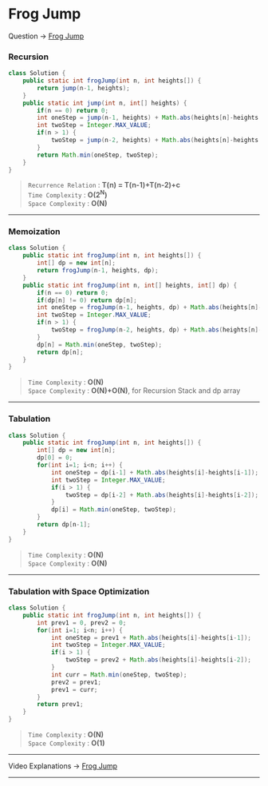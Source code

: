 # Frog Jump
Question -> [Frog Jump](https://www.codingninjas.com/codestudio/problems/frog-jump_3621012)    

### Recursion
```java
class Solution {
    public static int frogJump(int n, int heights[]) {
        return jump(n-1, heights);
    }
    public static int jump(int n, int[] heights) {
        if(n == 0) return 0;
        int oneStep = jump(n-1, heights) + Math.abs(heights[n]-heights[n-1]);
        int twoStep = Integer.MAX_VALUE;
        if(n > 1) {
            twoStep = jump(n-2, heights) + Math.abs(heights[n]-heights[n-2]);
        }
        return Math.min(oneStep, twoStep);
    }
}
```
> `Recurrence Relation` : **T(n) = T(n-1)+T(n-2)+c**         
> `Time Complexity` : **O(2<sup>N</sup>)**          
> `Space Complexity` : **O(N)**
---
### Memoization
```java
class Solution {
    public static int frogJump(int n, int heights[]) {
        int[] dp = new int[n];
        return frogJump(n-1, heights, dp);
    }
    public static int frogJump(int n, int[] heights, int[] dp) {
        if(n == 0) return 0;
        if(dp[n] != 0) return dp[n]; 
        int oneStep = frogJump(n-1, heights, dp) + Math.abs(heights[n]-heights[n-1]);
        int twoStep = Integer.MAX_VALUE;
        if(n > 1) {
            twoStep = frogJump(n-2, heights, dp) + Math.abs(heights[n]-heights[n-2]);
        }   
        dp[n] = Math.min(oneStep, twoStep);
        return dp[n];
    }
}
```
> `Time Complexity` : **O(N)**          
> `Space Complexity` : **O(N)+O(N)**, for Recursion Stack and dp array
---
### Tabulation
```java
class Solution {
    public static int frogJump(int n, int heights[]) {
        int[] dp = new int[n];
        dp[0] = 0;
        for(int i=1; i<n; i++) {
            int oneStep = dp[i-1] + Math.abs(heights[i]-heights[i-1]);
            int twoStep = Integer.MAX_VALUE;
            if(i > 1) {
                twoStep = dp[i-2] + Math.abs(heights[i]-heights[i-2]);
            }   
            dp[i] = Math.min(oneStep, twoStep); 
        }
        return dp[n-1];
    }
}
```
> `Time Complexity` : **O(N)**          
> `Space Complexity` : **O(N)**
---
### Tabulation with Space Optimization
```java
class Solution {
    public static int frogJump(int n, int heights[]) {
        int prev1 = 0, prev2 = 0;
        for(int i=1; i<n; i++) {
            int oneStep = prev1 + Math.abs(heights[i]-heights[i-1]);
            int twoStep = Integer.MAX_VALUE;
            if(i > 1) {
                twoStep = prev2 + Math.abs(heights[i]-heights[i-2]);
            }   
            int curr = Math.min(oneStep, twoStep); 
            prev2 = prev1;
            prev1 = curr;
        }
        return prev1;
    }
}
```
> `Time Complexity` : **O(N)**          
> `Space Complexity` : **O(1)**
---
Video Explanations -> [Frog Jump](https://youtu.be/EgG3jsGoPvQ?list=PLgUwDviBIf0qUlt5H_kiKYaNSqJ81PMMY)   
<hr>
